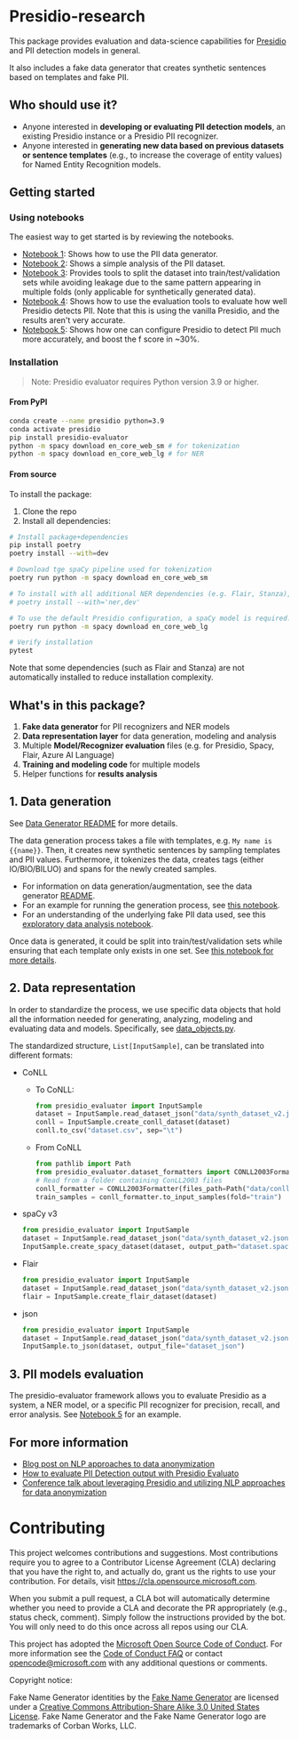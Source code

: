 # Presidio-research

This package provides evaluation and data-science capabilities for 
[Presidio](https://github.com/microsoft/presidio) and PII detection models in general.

It also includes a fake data generator that creates synthetic sentences based on templates and fake PII.

## Who should use it?

- Anyone interested in **developing or evaluating PII detection models**, an existing Presidio instance or a Presidio PII recognizer.
- Anyone interested in **generating new data based on previous datasets or sentence templates** (e.g., to increase the coverage of entity values) for Named Entity Recognition models.

## Getting started


### Using notebooks
The easiest way to get started is by reviewing the notebooks. 
- [Notebook 1](notebooks/1_Generate_data.ipynb): Shows how to use the PII data generator.
- [Notebook 2](notebooks/2_PII_EDA.ipynb): Shows a simple analysis of the PII dataset.
- [Notebook 3](notebooks/3_Split_by_pattern_number.ipynb): Provides tools to split the dataset into train/test/validation sets while avoiding leakage due to the same pattern appearing in multiple folds (only applicable for synthetically generated data).
- [Notebook 4](notebooks/4_Evaluate_Presidio_Analyzer.ipynb): Shows how to use the evaluation tools to evaluate how well Presidio detects PII. Note that this is using the vanilla Presidio, and the results aren't very accurate.
- [Notebook 5](notebooks/5_Evaluate_Custom_Presidio_Analyzer.ipynb): Shows how one can configure Presidio to detect PII much more accurately, and boost the f score in ~30%.

### Installation

>Note: Presidio evaluator requires Python version 3.9 or higher.

#### From PyPI

``` sh
conda create --name presidio python=3.9
conda activate presidio
pip install presidio-evaluator
python -m spacy download en_core_web_sm # for tokenization
python -m spacy download en_core_web_lg # for NER

```

#### From source

To install the package:
1. Clone the repo
2. Install all dependencies:

``` sh
# Install package+dependencies
pip install poetry
poetry install --with=dev

# Download tge spaCy pipeline used for tokenization
poetry run python -m spacy download en_core_web_sm

# To install with all additional NER dependencies (e.g. Flair, Stanza), run:
# poetry install --with='ner,dev'

# To use the default Presidio configuration, a spaCy model is required:
poetry run python -m spacy download en_core_web_lg

# Verify installation
pytest
```

Note that some dependencies (such as Flair and Stanza) are not automatically installed to reduce installation complexity.

## What's in this package?

1. **Fake data generator** for PII recognizers and NER models
2. **Data representation layer** for data generation, modeling and analysis
3. Multiple **Model/Recognizer evaluation** files (e.g. for Presidio, Spacy, Flair, Azure AI Language)
4. **Training and modeling code** for multiple models
5. Helper functions for **results analysis**

## 1. Data generation

See [Data Generator README](presidio_evaluator/data_generator/README.md) for more details.

The data generation process takes a file with templates, e.g. `My name is {{name}}`. 
Then, it creates new synthetic sentences by sampling templates and PII values. 
Furthermore, it tokenizes the data, creates tags (either IO/BIO/BILUO) and spans for the newly created samples.

- For information on data generation/augmentation, see the data generator [README](presidio_evaluator/data_generator/README.md).
- For an example for running the generation process, see [this notebook](notebooks/1_Generate_data.ipynb).
- For an understanding of the underlying fake PII data used, see this [exploratory data analysis notebook](notebooks/2_PII_EDA.ipynb).

Once data is generated, it could be split into train/test/validation sets 
while ensuring that each template only exists in one set. 
See [this notebook for more details](notebooks/3_Split_by_pattern_number.ipynb).

## 2. Data representation

In order to standardize the process, 
we use specific data objects that hold all the information needed for generating, 
analyzing, modeling and evaluating data and models. Specifically, 
see [data_objects.py](presidio_evaluator/data_objects.py).

The standardized structure, `List[InputSample]`, can be translated into different formats:
- CoNLL
  - To CoNLL:
    ```python
    from presidio_evaluator import InputSample
    dataset = InputSample.read_dataset_json("data/synth_dataset_v2.json")
    conll = InputSample.create_conll_dataset(dataset)
    conll.to_csv("dataset.csv", sep="\t")
    ```

  - From CoNLL
    ```python
    from pathlib import Path
    from presidio_evaluator.dataset_formatters import CONLL2003Formatter
    # Read from a folder containing ConLL2003 files
    conll_formatter = CONLL2003Formatter(files_path=Path("data/conll2003").resolve())
    train_samples = conll_formatter.to_input_samples(fold="train")
    ```  


- spaCy v3
  ```python
  from presidio_evaluator import InputSample
  dataset = InputSample.read_dataset_json("data/synth_dataset_v2.json")
  InputSample.create_spacy_dataset(dataset, output_path="dataset.spacy")
  ```

- Flair
  ```python
  from presidio_evaluator import InputSample
  dataset = InputSample.read_dataset_json("data/synth_dataset_v2.json")
  flair = InputSample.create_flair_dataset(dataset)
  ```

- json
  ```python
  from presidio_evaluator import InputSample
  dataset = InputSample.read_dataset_json("data/synth_dataset_v2.json")
  InputSample.to_json(dataset, output_file="dataset_json")
  ```

## 3. PII models evaluation

The presidio-evaluator framework allows you to evaluate Presidio as a system, a NER model, or a specific PII recognizer for precision, recall, and error analysis. See [Notebook 5](notebooks/5_Evaluate_Custom_Presidio_Analyzer.ipynb) for an example.

## For more information

- [Blog post on NLP approaches to data anonymization](https://towardsdatascience.com/nlp-approaches-to-data-anonymization-1fb5bde6b929)
- [How to evaluate PII Detection output with Presidio Evaluato](https://tranguyen221.medium.com/how-to-evaluate-pii-detection-output-with-presidio-evaluator-3f2684ba3091)
- [Conference talk about leveraging Presidio and utilizing NLP approaches for data anonymization](https://youtu.be/Tl773LANRwY)

# Contributing

This project welcomes contributions and suggestions.  Most contributions require you to agree to a
Contributor License Agreement (CLA) declaring that you have the right to, and actually do, grant us
the rights to use your contribution. For details, visit <https://cla.opensource.microsoft.com>.

When you submit a pull request, a CLA bot will automatically determine whether you need to provide
a CLA and decorate the PR appropriately (e.g., status check, comment). Simply follow the instructions
provided by the bot. You will only need to do this once across all repos using our CLA.

This project has adopted the [Microsoft Open Source Code of Conduct](https://opensource.microsoft.com/codeofconduct/).
For more information see the [Code of Conduct FAQ](https://opensource.microsoft.com/codeofconduct/faq/) or
contact [opencode@microsoft.com](mailto:opencode@microsoft.com) with any additional questions or comments.

Copyright notice:

Fake Name Generator identities by the [Fake Name Generator](https://www.fakenamegenerator.com/)
are licensed under a [Creative Commons Attribution-Share Alike 3.0 United States License](http://creativecommons.org/licenses/by-sa/3.0/us/).
Fake Name Generator and the Fake Name Generator logo are trademarks of Corban Works, LLC.
